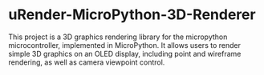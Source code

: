 # uRender-MicroPython-3D-Renderer
This project is a 3D graphics rendering library for the micropython microcontroller, implemented in MicroPython. It allows users to render simple 3D graphics on an OLED display, including point and wireframe rendering, as well as camera viewpoint control.
